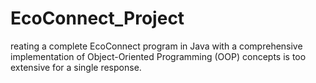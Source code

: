 # EcoConnect_Project
reating a complete EcoConnect program in Java with a comprehensive implementation of Object-Oriented Programming (OOP) concepts is too extensive for a single response. 
